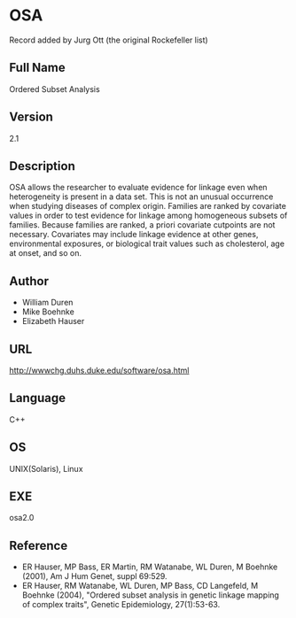 # OSA
Record added by Jurg Ott (the original Rockefeller list)

## Full Name
Ordered Subset Analysis

## Version
2.1

## Description
OSA allows the researcher to evaluate evidence for linkage even when heterogeneity is present in a data set. This is not an unusual occurrence when studying diseases of complex origin. Families are ranked by covariate values in order to test evidence for linkage among homogeneous subsets of families. Because families are ranked, a priori covariate cutpoints are not necessary. Covariates may include linkage evidence at other genes, environmental exposures, or biological trait values such as cholesterol, age at onset, and so on.

## Author
* William Duren
* Mike Boehnke
* Elizabeth Hauser

## URL
http://wwwchg.duhs.duke.edu/software/osa.html

## Language
C++

## OS
UNIX(Solaris), Linux

## EXE
osa2.0

## Reference
* ER Hauser, MP Bass, ER Martin, RM Watanabe, WL Duren, M Boehnke (2001), Am J Hum Genet, suppl 69:529.
* ER Hauser, RM Watanabe, WL Duren, MP Bass, CD Langefeld, M Boehnke (2004), "Ordered subset analysis in genetic linkage mapping of complex traits", Genetic Epidemiology, 27(1):53-63.